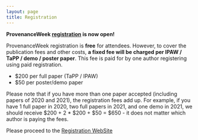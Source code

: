 ```yaml
---
layout: page
title: Registration
---
```


**ProvenanceWeek [registration](https://ecom.uncc.edu/C21561_ustores/web/store_main.jsp?STOREID=247&SINGLESTORE=true) is now open!**

ProvenanceWeek registration is **free** for attendees. However, to cover the publication fees and other costs, **a fixed fee will be charged per IPAW / TaPP / demo / poster paper**. This fee is paid for by one author registering using paid registration.

- $200 per full paper (TaPP / IPAW)
- $50 per poster/demo paper

Please note that if you have more than one paper accepted (including papers of 2020 and 2021), the registration fees add up. For example,    if you have 1 full paper in 2020, two full papers in 2021, and one demo in 2021, we should receive $200 + 2 * $200 + $50 = $650 - it
does not matter which author is paying the fees.

Please proceed to the [Registration WebSite](https://ecom.uncc.edu/C21561_ustores/web/store_main.jsp?STOREID=247&SINGLESTORE=true)
